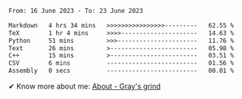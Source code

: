<!--START_SECTION:waka-->

```txt
From: 16 June 2023 - To: 23 June 2023

Markdown   4 hrs 34 mins   >>>>>>>>>>>>>>>>---------   62.55 %
TeX        1 hr 4 mins     >>>>---------------------   14.63 %
Python     51 mins         >>>----------------------   11.76 %
Text       26 mins         >------------------------   05.98 %
C++        15 mins         >------------------------   03.51 %
CSV        6 mins          -------------------------   01.56 %
Assembly   0 secs          -------------------------   00.01 %
```

<!--END_SECTION:waka-->

<!-- [![grayxu's github stats](https://github-readme-stats.vercel.app/api?username=grayxu&count_private=true&show_icons=true)](https://github.com/grayxu) -->

✔ Know more about me: [About - Gray's grind](https://www.grayxu.cn/)
